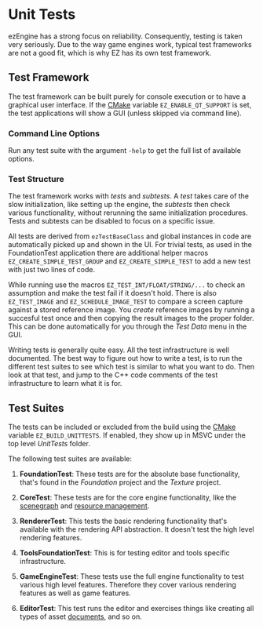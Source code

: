 # Unit Tests

ezEngine has a strong focus on reliability. Consequently, testing is taken very seriously. Due to the way game engines work, typical test frameworks are not a good fit, which is why EZ has its own test framework.

## Test Framework

The test framework can be built purely for console execution or to have a graphical user interface. If the [CMake](../build/cmake-config.md) variable `EZ_ENABLE_QT_SUPPORT` is set, the test applications will show a GUI (unless skipped via command line).

### Command Line Options

Run any test suite with the argument `-help` to get the full list of available options.

### Test Structure

The test framework works with *tests* and *subtests*. A *test* takes care of the slow initialization, like setting up the engine, the *subtests* then check various functionality, without rerunning the same initialization procedures. Tests and subtests can be disabled to focus on a specific issue.

All tests are derived from `ezTestBaseClass` and global instances in code are automatically picked up and shown in the UI. For trivial tests, as used in the FoundationTest application there are additional helper macros `EZ_CREATE_SIMPLE_TEST_GROUP` and `EZ_CREATE_SIMPLE_TEST` to add a new test with just two lines of code.

While running use the macros `EZ_TEST_INT/FLOAT/STRING/...` to check an assumption and make the test fail if it doesn't hold. There is also `EZ_TEST_IMAGE` and `EZ_SCHEDULE_IMAGE_TEST` to compare a screen capture against a stored reference image. You *create* reference images by running a succesful test once and then copying the result images to the proper folder. This can be done automatically for you through the *Test Data* menu in the GUI.

Writing tests is generally quite easy. All the test infrastructure is well documented. The best way to figure out how to write a test, is to run the different test suites to see which test is similar to what you want to do. Then look at that test, and jump to the C++ code comments of the test infrastructure to learn what it is for.

## Test Suites

The tests can be included or excluded from the build using the [CMake](../build/cmake-config.md) variable `EZ_BUILD_UNITTESTS`. If enabled, they show up in MSVC under the top level *UnitTests* folder.

The following test suites are available:

1. **FoundationTest**: These tests are for the absolute base functionality, that's found in the *Foundation* project and the *Texture* project.

2. **CoreTest**: These tests are for the core engine functionality, like the [scenegraph](../runtime/world/world-overview.md) and [resource management](../runtime/resource-management.md).

3. **RendererTest**: This tests the basic rendering functionality that's available with the rendering API abstraction. It doesn't test the high level rendering features.

4. **ToolsFoundationTest**: This is for testing editor and tools specific infrastructure.

5. **GameEngineTest**: These tests use the full engine functionality to test various high level features. Therefore they cover various rendering features as well as game features.

6. **EditorTest**: This test runs the editor and exercises things like creating all types of asset [documents](../editor/editor-documents.md), and so on.
